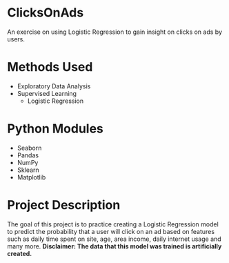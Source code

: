 # ClicksOnAds

An exercise on using Logistic Regression to gain insight on clicks on ads by users.

# Methods Used
- Exploratory Data Analysis
- Supervised Learning
    - Logistic Regression

# Python Modules 
- Seaborn
- Pandas
- NumPy
- Sklearn
- Matplotlib

# Project Description
The goal of this project is to practice creating a Logistic Regression model to predict the probability that a user will click on an ad based on features such as daily time spent on site, age, area income, daily internet usage and many more. **Disclaimer: The data that this model was trained is artificially created.**




